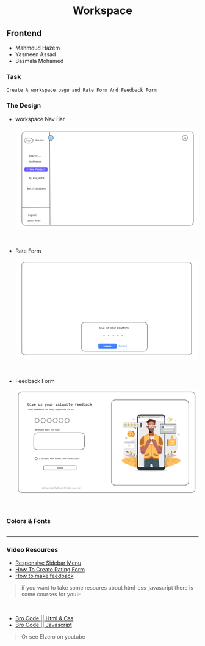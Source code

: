 <h1 align="center">Workspace</h1>

## Frontend

* Mahmoud Hazem
* Yasmeen Assad
* Basmala Mohamed

### Task

```
Create A workspace page and Rate Form And Feedback Form
```

### The Design

- workspace Nav Bar

  ![UX-Design](../../Design/UI/workspace%20Nav%20Bar.png)

<br>

- Rate Form

  ![UX-Design](../../Design/UI/Rate%20Form.png)

<br>

- Feedback Form

  ![UX-Design](../../Design/UI/Feedback%20Form.png)

<br>

### Colors & Fonts

```md

```

<hr>

### Video Resources

- [Responsive Sidebar Menu](https://youtu.be/bFvfqUMjvsA?si=o2GyVk_upSwQ5Cqg)
- [How To Create Rating Form](https://youtu.be/lqrsLpcGTes?si=2t076IRG0BaPxqmF)
- [How to make feedback](https://youtu.be/ssImKLucCB8?si=tN72cW3oqapSxLpA)


> if you want to take some resoures about html-css-javascript there is some courses for you✨

<br>

- [Bro Code || Html & Css](https://youtu.be/HGTJBPNC-Gw?si=AvAp3Wzz1_0GkmPU)
- [Bro Code || Javascript](https://youtu.be/lfmg-EJ8gm4?si=Rc5iszmSbsa1jOfJ)

> Or see Elzero on youtube
